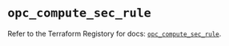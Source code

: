 # `opc_compute_sec_rule`

Refer to the Terraform Registory for docs: [`opc_compute_sec_rule`](https://www.terraform.io/docs/providers/opc/r/compute_sec_rule).
